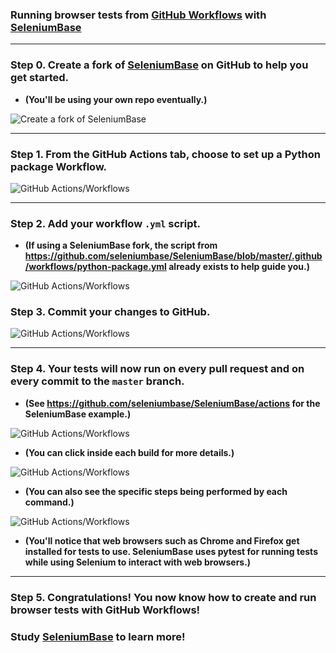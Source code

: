 ### Running browser tests from [GitHub Workflows](https://github.com/seleniumbase/SeleniumBase/actions) with [SeleniumBase](https://github.com/seleniumbase/SeleniumBase)

----------

### Step 0. Create a fork of [SeleniumBase](https://github.com/seleniumbase/SeleniumBase) on GitHub to help you get started.

* **(You'll be using your own repo eventually.)**

![](https://cdn2.hubspot.net/hubfs/100006/images/github_workflows_2.png "Create a fork of SeleniumBase")

----------

### Step 1. From the GitHub Actions tab, choose to set up a Python package Workflow.

![](https://cdn2.hubspot.net/hubfs/100006/images/github_workflows_1.png "GitHub Actions/Workflows")

----------

### Step 2. Add your workflow ``.yml`` script.

* **(If using a SeleniumBase fork, the script from https://github.com/seleniumbase/SeleniumBase/blob/master/.github/workflows/python-package.yml already exists to help guide you.)**

![](https://cdn2.hubspot.net/hubfs/100006/images/github_workflows_9.png "GitHub Actions/Workflows")

### Step 3. Commit your changes to GitHub.

![](https://cdn2.hubspot.net/hubfs/100006/images/github_workflows_4.png "GitHub Actions/Workflows")

----------

### Step 4. Your tests will now run on every pull request and on every commit to the ``master`` branch.

* **(See https://github.com/seleniumbase/SeleniumBase/actions for the SeleniumBase example.)**

![](https://cdn2.hubspot.net/hubfs/100006/images/github_workflows_5.png "GitHub Actions/Workflows")

* **(You can click inside each build for more details.)**

![](https://cdn2.hubspot.net/hubfs/100006/images/github_workflows_6.png "GitHub Actions/Workflows")

* **(You can also see the specific steps being performed by each command.)**

![](https://cdn2.hubspot.net/hubfs/100006/images/github_workflows_7.png "GitHub Actions/Workflows")

* **(You'll notice that web browsers such as Chrome and Firefox get installed for tests to use. SeleniumBase uses pytest for running tests while using Selenium to interact with web browsers.)**

----------

### Step 5. Congratulations! You now know how to create and run browser tests with GitHub Workflows!

### **Study [SeleniumBase](https://github.com/seleniumbase/SeleniumBase) to learn more!**
